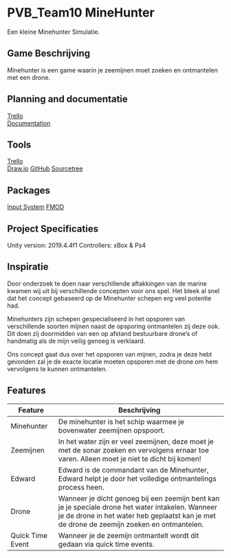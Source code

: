 # PVB_Team10 MineHunter
Een kleine Minehunter Simulatie.

## Game Beschrijving 
Minehunter is een game waarin je zeemijnen moet zoeken en ontmantelen met een drone.

## Planning and documentatie
[Trello](https://trello.com/b/v16yD2Fl/ddd)  
[Documentation](https://github.com/MikeRaadsheer/DDD/tree/development/documentation/)

## Tools
[Trello](https://trello.com/b/wb3TdAsZ/examen-groep-10)  
[Draw.io](https://draw.io/)
[GitHub](https://github.com/JudaHensen/PVB_Team10)
[Sourcetree](https://www.sourcetreeapp.com/)

## Packages  
[Input System](https://docs.unity3d.com/Packages/com.unity.inputsystem@1.0/manual/index.html)
[FMOD](https://www.fmod.com/unity)

## Project Specificaties
Unity version: 2019.4.4f1
Controllers: xBox & Ps4

## Inspiratie
Door onderzoek te doen naar verschillende aftakkingen van de marine kwamen wij uit bij verschillende concepten voor ons spel. Het bleek al snel dat het concept gebaseerd op de Minehunter schepen erg veel potentie had. 

Minehunters zijn schepen gespecialiseerd in het opsporen van verschillende soorten mijnen naast de opsporing ontmantelen zij deze ook. Dit doen zij doormidden van een op afstand bestuurbare drone’s of handmatig als de mijn veilig genoeg is verklaard.

Ons concept gaat dus over het opsporen van mijnen, zodra je deze hebt gevonden zal je de exacte locatie moeten opsporen met de drone om hem vervolgens te kunnen ontmantelen.

## Features
| Feature | Beschrijving |
| ----- | ----- |
| Minehunter | De minehunter is het schip waarmee je bovenwater zeemijnen opspoort. |
| Zeemijnen | In het water zijn er veel zeemijnen, deze moet je met de sonar zoeken en vervolgens ernaar toe varen. Alleen moet je niet te dicht bij komen! |
| Edward | Edward is de commandant van de Minehunter, Edward helpt je door het volledige ontmantelings process heen. |
| Drone | Wanneer je dicht genoeg bij een zeemijn bent kan je je speciale drone het water intakelen. Wanneer je de drone in het water heb geplaatst kan je met de drone de zeemijn zoeken en ontmantelen. |
| Quick Time Event | Wanneer je de zeemijn ontmantelt wordt dit gedaan via quick time events. |
